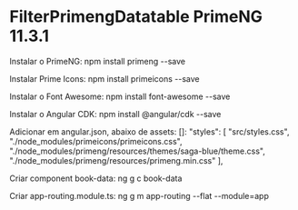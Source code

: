 # FilterPrimengDatatable PrimeNG 11.3.1

Instalar o PrimeNG: npm install primeng --save

Instalar Prime Icons: npm install primeicons --save

Instalar o Font Awesome: npm install font-awesome --save

Instalar o Angular CDK: npm install @angular/cdk --save

Adicionar em angular.json, abaixo de assets: []:
"styles": [
    "src/styles.css",
    "./node_modules/primeicons/primeicons.css",
    "./node_modules/primeng/resources/themes/saga-blue/theme.css",
    "./node_modules/primeng/resources/primeng.min.css"
],

Criar component book-data: ng g c book-data

Criar app-routing.module.ts:
ng g m app-routing --flat --module=app

